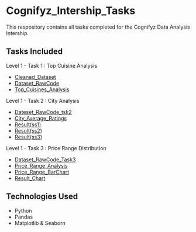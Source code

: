 # Cognifyz_Intership_Tasks
This respository contains all tasks completed for the Cognifyz Data Analysis Intership.
## Tasks Included
Level 1 - Task 1 : Top Cuisine Analysis
- <a href=https://github.com/Inzamulkhan/Cognifyz_Intership_Tasks/blob/main/Cleaned_Dataset.xls>Cleaned_Dataset</a>
- <a href=https://github.com/Inzamulkhan/Cognifyz_Intership_Tasks/blob/main/Top_Cuisines_Analysis%20_RawCode.ipynb>Dataset_RawCode</a>
- <a href=https://github.com/Inzamulkhan/Cognifyz_Intership_Tasks/blob/main/top_cuisines_analysis.csv>Top_Cuisines_Analysis</a>

Level 1 - Task 2 : City Analysis
- <a href=https://github.com/Inzamulkhan/Cognifyz_Intership_Tasks/blob/main/City_Analysis_Level1_Task2_RawCode.ipynb>Dateset_RawCode_tsk2</a>
- <a href=https://github.com/Inzamulkhan/Cognifyz_Intership_Tasks/blob/main/City_Average_Ratings_Lv1_Tsk2.csv>City_Average_Ratings</a>
- <a href=https://github.com/Inzamulkhan/Cognifyz_Intership_Tasks/blob/main/Result_Level1_Task2(ss1).png>Result(ss1)</a>
- <a href=https://github.com/Inzamulkhan/Cognifyz_Intership_Tasks/blob/main/Result_Level1_Task2(ss2).png>Result(ss2)</a>
- <a href=https://github.com/Inzamulkhan/Cognifyz_Intership_Tasks/blob/main/Result_level1_Task2(ss3).png>Result(ss3)</a>

Level 1 - Task 3 : Price Range Distribution
- <a href=https://github.com/Inzamulkhan/Cognifyz_Intership_Tasks/blob/main/Price_Range_Distribution_Lv1Task3_RawCode.ipynb>Dataset_RawCode_Task3</a>
- <a href=https://github.com/Inzamulkhan/Cognifyz_Intership_Tasks/blob/main/Price_Range_BarChart_Lv1_Task3.csv>Price_Range_Analysis</a>
- <a href=https://github.com/Inzamulkhan/Cognifyz_Intership_Tasks/blob/main/Price_Range_BarChart_lv1_Task3.pdf>Price_Range_BarChart</a>
- <a href=https://github.com/Inzamulkhan/Cognifyz_Intership_Tasks/blob/main/Result_lv1_Task3.png>Result_Chart</a>


## Technologies Used 
- Python
- Pandas
- Matplotlib & Seaborn

